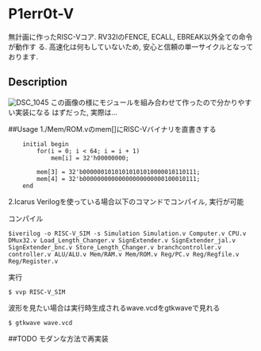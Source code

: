P1err0t-V
===
無計画に作ったRISC-Vコア. RV32IのFENCE, ECALL, EBREAK以外全ての命令が動作す
る. 高速化は何もしていないため, 安心と信頼の単一サイクルとなっております.

## Description
![DSC_1045](https://user-images.githubusercontent.com/48832611/64066182-bbff5180-cc51-11e9-9a82-ab5bb963a5f2.JPG)
この画像の様にモジュールを組み合わせて作ったので分かりやすい実装になる
はずだった, 実際は...

##Usage
1./Mem/ROM.vのmem[]にRISC-Vバイナリを直書きする
```
    initial begin
        for(i = 0; i < 64; i = i + 1)
            mem[i] = 32'h00000000;

        mem[3] = 32'b00000010101010101010000010110111;
        mem[4] = 32'b00000000000000000000000100010111;
    end
```
2.Icarus Verilogを使っている場合以下のコマンドでコンパイル, 実行が可能

コンパイル
```
$iverilog -o RISC-V_SIM -s Simulation Simulation.v Computer.v CPU.v DMux32.v Load_Length_Changer.v SignExtender.v SignExtender_jal.v SignExtender_bnc.v Store_Length_Changer.v branchcontroller.v controller.v ALU/ALU.v Mem/RAM.v Mem/ROM.v Reg/PC.v Reg/Regfile.v Reg/Register.v
```
実行
```
$ vvp RISC-V_SIM
```

波形を見たい場合は実行時生成されるwave.vcdをgtkwaveで見れる
```
$ gtkwave wave.vcd
```

##TODO
モダンな方法で再実装
